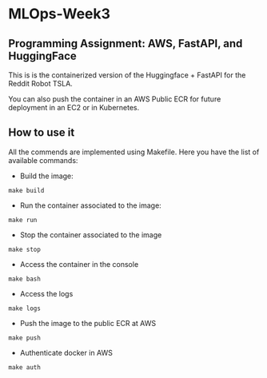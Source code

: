 # MLOps-Week3

## Programming Assignment: AWS, FastAPI, and HuggingFace

This is is the containerized version of the Huggingface + FastAPI for the Reddit Robot TSLA.

You can also push the container in an AWS Public ECR for future deployment in an EC2 or in Kubernetes.

## How to use it

All the commends are implemented using Makefile. Here you have the list of available commands:

* Build the image:

```
make build
```

* Run the container associated to the image:

```
make run
```

* Stop the container associated to the image

``` 
make stop
``` 

* Access the container in the console

```
make bash
```

* Access the logs

``` 
make logs
```

* Push the image to the public ECR at AWS

```
make push 
```

* Authenticate docker in AWS

```
make auth
```
